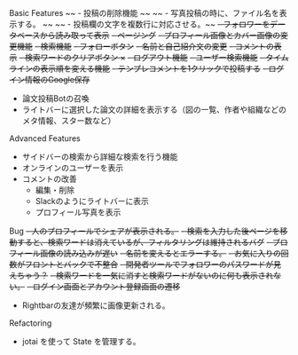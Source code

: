 Basic Features
~~ - 投稿の削除機能 ~~
~~ - 写真投稿の時に、ファイル名を表示する。 ~~
~~ - 投稿欄の文字を複数行に対応させる。~~
~~- フォロワーをデータベースから読み取って表示~~
~~- ページング~~
~~- プロフィール画像とカバー画像の変更機能~~
~~- 検索機能~~
~~- フォローボタン~~
~~- 名前と自己紹介文の変更~~
~~- コメントの表示~~
~~- 検索ワードのクリアボタン ×~~
~~- ログアウト機能~~
~~- ユーザー検索機能~~
~~- タイムラインの表示順を変える機能~~
~~- テンプレコメントを1クリックで投稿する~~
~~- ログイン情報のGoogle保存~~
- 論文投稿Botの召喚
- ライトバーに選択した論文の詳細を表示する（図の一覧、作者や組織などのメタ情報、スター数など）

Advanced Features
- サイドバーの検索から詳細な検索を行う機能
- オンラインのユーザーを表示
- コメントの改善
  - 編集・削除
  - Slackのようにライトバーに表示
  - プロフィール写真を表示

Bug
~~- 人のプロフィールでシェアが表示される。~~
~~- 検索を入力した後ページを移動すると、検索ワードは消えているが、フィルタリングは維持されるバグ~~
~~- プロフィール画像の読み込みが遅い~~
~~- 名前を変えるとエラーする。~~
~~- お気に入りの回数がフロントとバックで不整合~~
~~- 開発者ツールでフォロワーのパスワードが見えちゃう？~~
~~- 検索ワードを一気に消すと検索ワードがないのに何も表示されない。~~
~~- ログイン画面とアカウント登録画面の遷移~~
- Rightbarの友達が頻繁に画像更新される。

Refactoring
- jotai を使って State を管理する。
